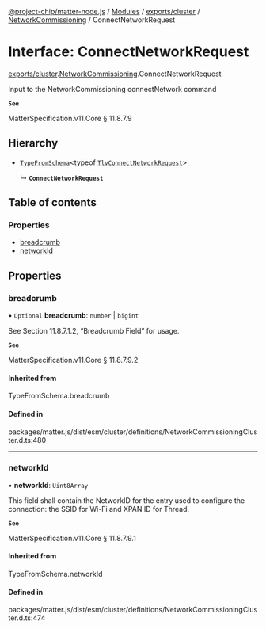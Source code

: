[@project-chip/matter-node.js](../README.md) / [Modules](../modules.md) / [exports/cluster](../modules/exports_cluster.md) / [NetworkCommissioning](../modules/exports_cluster.NetworkCommissioning.md) / ConnectNetworkRequest

# Interface: ConnectNetworkRequest

[exports/cluster](../modules/exports_cluster.md).[NetworkCommissioning](../modules/exports_cluster.NetworkCommissioning.md).ConnectNetworkRequest

Input to the NetworkCommissioning connectNetwork command

**`See`**

MatterSpecification.v11.Core § 11.8.7.9

## Hierarchy

- [`TypeFromSchema`](../modules/exports_tlv.md#typefromschema)\<typeof [`TlvConnectNetworkRequest`](../modules/exports_cluster.NetworkCommissioning.md#tlvconnectnetworkrequest)\>

  ↳ **`ConnectNetworkRequest`**

## Table of contents

### Properties

- [breadcrumb](exports_cluster.NetworkCommissioning.ConnectNetworkRequest.md#breadcrumb)
- [networkId](exports_cluster.NetworkCommissioning.ConnectNetworkRequest.md#networkid)

## Properties

### breadcrumb

• `Optional` **breadcrumb**: `number` \| `bigint`

See Section 11.8.7.1.2, “Breadcrumb Field” for usage.

**`See`**

MatterSpecification.v11.Core § 11.8.7.9.2

#### Inherited from

TypeFromSchema.breadcrumb

#### Defined in

packages/matter.js/dist/esm/cluster/definitions/NetworkCommissioningCluster.d.ts:480

___

### networkId

• **networkId**: `Uint8Array`

This field shall contain the NetworkID for the entry used to configure the connection: the SSID for Wi-Fi
and XPAN ID for Thread.

**`See`**

MatterSpecification.v11.Core § 11.8.7.9.1

#### Inherited from

TypeFromSchema.networkId

#### Defined in

packages/matter.js/dist/esm/cluster/definitions/NetworkCommissioningCluster.d.ts:474
